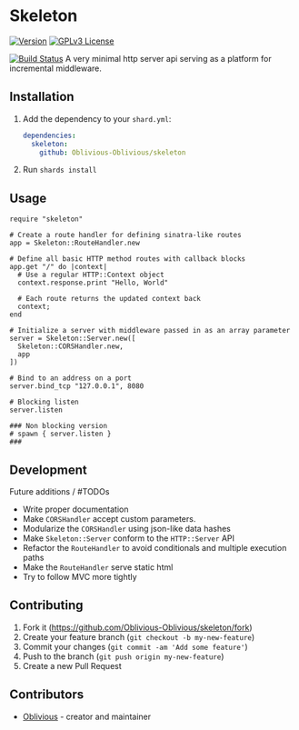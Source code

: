 # Skeleton

[![Version](https://img.shields.io/badge/version-0.2.1-orange)](https://github.com/Oblivious-Oblivious/Skeleton/releases/latest)
[![GPLv3 License](https://img.shields.io/badge/license-GPL%20v3-yellow.svg)](./COPYING) 

[![Build Status](https://travis-ci.com/Oblivious-Oblivious/skeleton.svg?branch=master)](https://travis-ci.com/github/Oblivious-Oblivious/Skeleton)
A very minimal http server api serving as a platform for incremental middleware.

## Installation

1. Add the dependency to your `shard.yml`:

   ```yaml
   dependencies:
     skeleton:
       github: Oblivious-Oblivious/skeleton
   ```

2. Run `shards install`

## Usage

```crystal
require "skeleton"

# Create a route handler for defining sinatra-like routes
app = Skeleton::RouteHandler.new

# Define all basic HTTP method routes with callback blocks
app.get "/" do |context|
  # Use a regular HTTP::Context object
  context.response.print "Hello, World"

  # Each route returns the updated context back
  context;
end

# Initialize a server with middleware passed in as an array parameter
server = Skeleton::Server.new([
  Skeleton::CORSHandler.new,
  app
])

# Bind to an address on a port
server.bind_tcp "127.0.0.1", 8080

# Blocking listen
server.listen

### Non blocking version
# spawn { server.listen }
###

```

## Development

Future additions / #TODOs

* Write proper documentation
* Make `CORSHandler` accept custom parameters.
* Modularize the `CORSHandler` using json-like data hashes
* Make `Skeleton::Server` conform to the `HTTP::Server` API
* Refactor the `RouteHandler` to avoid conditionals and multiple execution paths
* Make the `RouteHandler` serve static html
* Try to follow MVC more tightly

## Contributing

1. Fork it (<https://github.com/Oblivious-Oblivious/skeleton/fork>)
2. Create your feature branch (`git checkout -b my-new-feature`)
3. Commit your changes (`git commit -am 'Add some feature'`)
4. Push to the branch (`git push origin my-new-feature`)
5. Create a new Pull Request

## Contributors

- [Oblivious](https://github.com/Oblivious-Oblivious) - creator and maintainer
